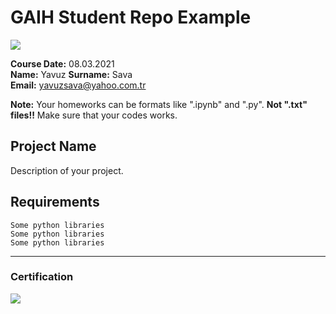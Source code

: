 # GAIH Student Repo Example
![](img/newlogo.png)

**Course Date:** 08.03.2021  
**Name:** Yavuz 
**Surname:** Sava  
**Email:** yavuzsava@yahoo.com.tr  

**Note:** Your homeworks can be formats like ".ipynb" and ".py". **Not ".txt" files!!** Make sure that your codes works.  

## Project Name
Description of your project.

## Requirements
```
Some python libraries
Some python libraries
Some python libraries
```
---

### Certification
![](img/TopLearnerCertificate.png)


